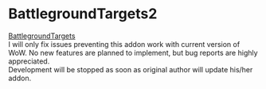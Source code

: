 # BattlegroundTargets2
<a href="https://www.curseforge.com/wow/addons/battlegroundtargets">BattlegroundTargets<a>  
I will only fix issues preventing this addon work with current version of WoW. No new features are planned to implement, but bug reports are highly appreciated.  
Development will be stopped as soon as original author will update his/her addon.
